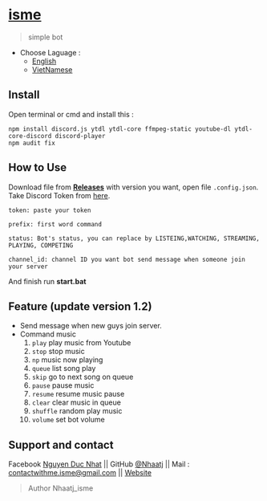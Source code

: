 # [isme](http://www.ismebot.cf/)
> simple bot

* Choose Laguage :
    * [English](https://github.com/Nhaatj/Discord-BOT-public/blob/main/README.md)
    * [VietNamese](https://github.com/Nhaatj/Discord-BOT-public/blob/main/README-VN.md)

## Install

Open terminal or cmd and install this :

```
npm install discord.js ytdl ytdl-core ffmpeg-static youtube-dl ytdl-core-discord discord-player
npm audit fix 
```

## How to Use

Download file from [**Releases**](https://github.com/Nhaatj/Discord-BOT-public/releases) with version you want, open file `.config.json`.
Take Discord Token from [here](https://discord.com/developers/applications).
```
token: paste your token

prefix: first word command

status: Bot's status, you can replace by LISTEING,WATCHING, STREAMING, PLAYING, COMPETING

channel_id: channel ID you want bot send message when someone join your server
```
And finish run **start.bat**

## Feature (update version 1.2)

* Send message when new guys join server.
* Command music
    1.  `play` play music from Youtube
    2.  `stop` stop music
    3.  `np` music now playing 
    4.  `queue` list song play
    5.  `skip` go to next song on queue
    6.  `pause` pause music
    7.  `resume` resume music pause
    8.  `clear` clear music in queue
    9.  `shuffle` random play music
    10. `volume` set bot volume


## Support and contact
Facebook [Nguyen Duc Nhat](https://www.facebook.com/nhaatj.isme35/) || GitHub [@Nhaatj](https://github.com/Nhaatj) || Mail : contactwithme.isme@gmail.com || [Website](https://ismebot.cf/)

>Author Nhaatj_isme
